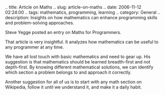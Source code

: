 .. title: Article on Maths
.. slug: article-on-maths
.. date: 2006-11-12 02:24:00
.. tags: mathematics, programming, learning
.. category: General
.. description: Insights on how mathematics can enhance programming skills and problem-solving approaches.

Steve Yegge posted an entry on Maths for Programmers.

That article is very insightful. It analyzes how mathematics can be useful to
any programmer at any time.

We have all lost touch with basic mathematics and need to gear up. His
suggestion is that mathematics should be learned breadth-first and not
depth-first. By knowing different mathematical solutions, we can identify which
section a problem belongs to and approach it correctly.

Another suggestion for all of us is to start with any math section on Wikipedia,
follow it until we understand it, and make it a daily habit.